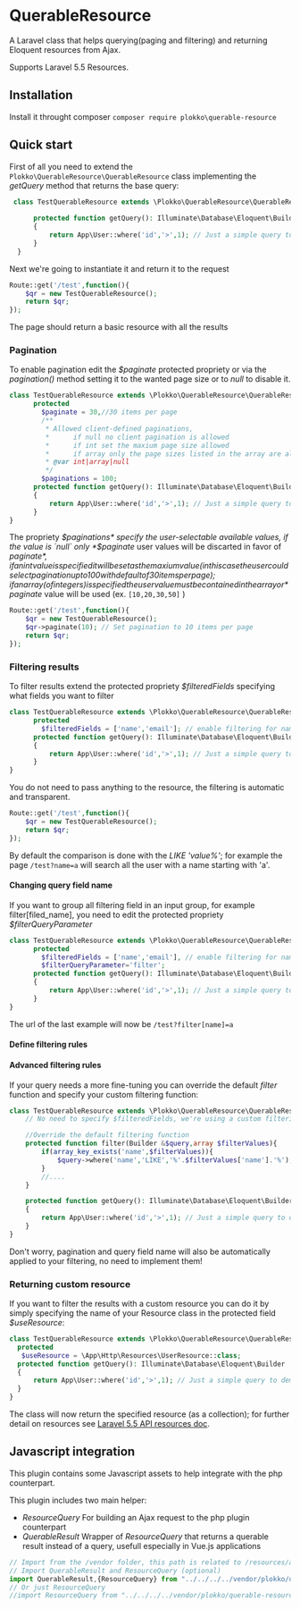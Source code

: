 # QuerableResource
A Laravel class that helps querying(paging and filtering) and returning Eloquent resources from Ajax.

Supports Laravel 5.5 Resources.
## Installation
Install it throught composer `composer require plokko\querable-resource`

## Quick start
First of all you need to extend the `Plokko\QuerableResource\QuerableResource` class implementing the *getQuery* method that returns the base query:
```php
 class TestQuerableResource extends \Plokko\QuerableResource\QuerableResource {
 
      protected function getQuery(): Illuminate\Database\Eloquent\Builder
      {
          return App\User::where('id','>',1); // Just a simple query to demonstrate functionality
      }
  }

```
Next we're going to instantiate it and return it to the request
```php
Route::get('/test',function(){
    $qr = new TestQuerableResource();
    return $qr;
});
```
The page should return a basic resource with all the results

### Pagination
To enable pagination edit the *$paginate* protected propriety or via the *pagination()* method setting it to the wanted page size or to *null* to disable it.

```php
class TestQuerableResource extends \Plokko\QuerableResource\QuerableResource {
      protected
        $paginate = 30,//30 items per page
        /**
         * Allowed client-defined paginations,
         *      if null no client pagination is allowed
         *      if int set the maxium page size allowed
         *      if array only the page sizes listed in the array are allowed
         * @var int|array|null
         */
        $paginations = 100;
      protected function getQuery(): Illuminate\Database\Eloquent\Builder
      {
          return App\User::where('id','>',1); // Just a simple query to demonstrate functionality
      }
}
```
The propriety *$paginations* specify the user-selectable available values, if the value is `null` only *$paginate* user values will be discarted in favor of *$paginate*, if an int value is specified it will be set as the maxium value (in this case the user could select pagination up to 100 with default of 30 items per page); if an array (of integers) is specified the user value must be contained in the array or *$paginate* value will be used (ex. `[10,20,30,50]` )
```php
Route::get('/test',function(){
    $qr = new TestQuerableResource();
    $qr->paginate(10); // Set pagination to 10 items per page
    return $qr;
});
```

### Filtering results
To filter results extend the protected propriety *$filteredFields* specifying what fields you want to filter

```php
class TestQuerableResource extends \Plokko\QuerableResource\QuerableResource {
      protected
        $filteredFields = ['name','email']; // enable filtering for name and email columns
      protected function getQuery(): Illuminate\Database\Eloquent\Builder
      {
          return App\User::where('id','>',1); // Just a simple query to demonstrate functionality
      }
}
```
You do not need to pass anything to the resource, the filtering is automatic and transparent.
```php
Route::get('/test',function(){
    $qr = new TestQuerableResource();
    return $qr;
});
```
By default the comparison is done with the *LIKE 'value%'*; for example the page `/test?name=a` will search all the user with a name starting with 'a'.
#### Changing query field name
If you want to group all filtering field in an input group, for example filter[filed_name], you need to edit the protected propriety *$filterQueryParameter* 

```php
class TestQuerableResource extends \Plokko\QuerableResource\QuerableResource {
      protected
        $filteredFields = ['name','email'], // enable filtering for name and email columns
        $filterQueryParameter='filter';
      protected function getQuery(): Illuminate\Database\Eloquent\Builder
      {
          return App\User::where('id','>',1); // Just a simple query to demonstrate functionality
      }
}
```
The url of the last example will now be `/test?filter[name]=a`

#### Define filtering rules

#### Advanced filtering rules
If your query needs a more fine-tuning you can override the default *filter* function and specify your custom filtering function:
```php
class TestQuerableResource extends \Plokko\QuerableResource\QuerableResource {
	// No need to specify $filteredFields, we're using a custom filtering function

	//Override the default filtering function
    protected function filter(Builder &$query,array $filterValues){
		if(array_key_exists('name',$filterValues)){
			$query->where('name','LIKE','%'.$filterValues['name'].'%');//apply your filtering
		}
		//....
	}

	protected function getQuery(): Illuminate\Database\Eloquent\Builder
	{
		return App\User::where('id','>',1); // Just a simple query to demonstrate functionality
	}
}
```
Don't worry, pagination and query field name will also be automatically applied to your filtering, no need to implement them!

### Returning custom resource
If you want to filter the results with a custom resource you can do it by simply specifying the name of your Resource class in the protected field *$useResource*:
```php
class TestQuerableResource extends \Plokko\QuerableResource\QuerableResource {
  protected
   $useResource = \App\Http\Resources\UserResource::class;
  protected function getQuery(): Illuminate\Database\Eloquent\Builder
  {
	  return App\User::where('id','>',1); // Just a simple query to demonstrate functionality
  }
}

```
The class will now return the specified resource (as a collection);
for further detail on resources see [Laravel 5.5 API resources doc](url=https://laravel.com/docs/5.5/eloquent-resources).

## Javascript integration
This plugin contains some Javascript assets to help integrate with the php counterpart.

This plugin includes two main helper: 
 - *ResourceQuery* For building an Ajax request to the php plugin counterpart 
 - *QuerableResult* Wrapper of *ResourceQuery* that returns a querable result instead of a query, usefull especially in Vue.js applications
 
```javascript
// Import from the /vendor folder, this path is related to /resources/assets/js/components/ 
// Import QuerableResult and ResourceQuery (optional)
import QuerableResult,{ResourceQuery} from "../../../../vendor/plokko/querable-resource/assets/js/QuerableResult";
// Or just ResourceQuery
//import ResourceQuery from "../../../../vendor/plokko/querable-resource/assets/js/ResourceQuery";

```

